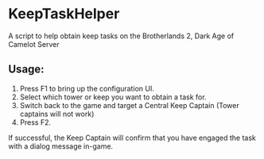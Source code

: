 # KeepTaskHelper
A script to help obtain keep tasks on the Brotherlands 2, Dark Age of Camelot Server
## Usage:
1. Press F1 to bring up the configuration UI.
2. Select which tower or keep you want to obtain a task for. 
3. Switch back to the game and target a Central Keep Captain (Tower captains will not work)
4. Press F2. 

If successful, the Keep Captain will confirm that you have engaged the task with a dialog message in-game.
